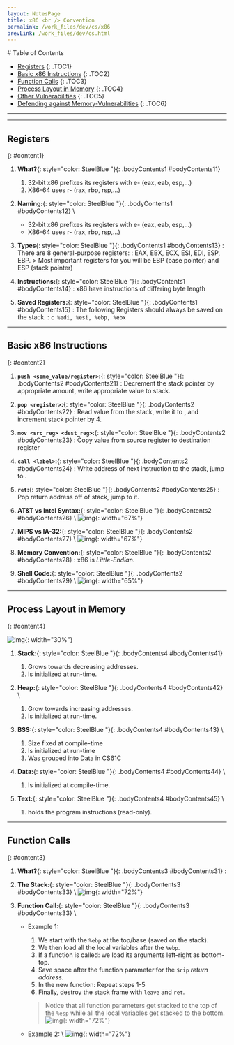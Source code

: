 ```yaml
---
layout: NotesPage
title: x86 <br /> Convention
permalink: /work_files/dev/cs/x86
prevLink: /work_files/dev/cs.html
---
```


<div markdown="1" class = "TOC">
# Table of Contents

  * [Registers](#content1)
  {: .TOC1}
  * [Basic x86 Instructions](#content2)
  {: .TOC2}
  * [Function Calls](#content3)
  {: .TOC3}
  * [Process Layout in Memory](#content4)
  {: .TOC4}
  * [Other Vulnerabilities](#content5)
  {: .TOC5}
  * [Defending against Memory-Vulnerabilities](#content6)
  {: .TOC6}
</div>

***
***

## Registers
{: #content1}

1. **What?**{: style="color: SteelBlue  "}{: .bodyContents1 #bodyContents11}
    1. 32-bit x86 prefixes its registers with e- (eax, eab, esp,...)
    2. X86-64 uses r- (rax, rbp, rsp,...)

2. **Naming:**{: style="color: SteelBlue  "}{: .bodyContents1 #bodyContents12} \\
    * 32-bit x86 prefixes its registers with e- (eax, eab, esp,...)
    * X86-64 uses r- (rax, rbp, rsp,...)

3. **Types**{: style="color: SteelBlue  "}{: .bodyContents1 #bodyContents13}
    :   There are 8 general-purpose registers: 
    :   EAX, EBX, ECX, ESI, EDI, ESP, EBP.
        > Most important registers for you will be EBP (base pointer) and ESP (stack pointer)

4. **Instructions:**{: style="color: SteelBlue  "}{: .bodyContents1 #bodyContents14}
    :   x86 have instructions of differing byte length

5. **Saved Registers:**{: style="color: SteelBlue  "}{: .bodyContents1 #bodyContents15}
    :   The following Registers should always be saved on the stack.
    :   ```c
            %edi, %esi, %ebp, %ebx
        ```

***

## Basic x86 Instructions
{: #content2}
1. **```push <some_value/register>```:**{: style="color: SteelBlue  "}{: .bodyContents2 #bodyContents21} 
    :   Decrement the stack pointer by appropriate amount, write appropriate value to stack.

2. **```pop <register>```:**{: style="color: SteelBlue  "}{: .bodyContents2 #bodyContents22}
    :   Read value from the stack, write it to <register>, and increment stack pointer by 4.

3. **```mov <src_reg> <dest_reg>```:**{: style="color: SteelBlue  "}{: .bodyContents2 #bodyContents23} 
    :   Copy value from source register to destination register

4. **```call <label>```:**{: style="color: SteelBlue  "}{: .bodyContents2 #bodyContents24} 
    :   Write address of next instruction to the stack, jump to <label>.

5. **```ret```:**{: style="color: SteelBlue  "}{: .bodyContents2 #bodyContents25}
    :   Pop return address off of stack, jump to it.

6. **AT&T vs Intel Syntax:**{: style="color: SteelBlue  "}{: .bodyContents2 #bodyContents26} \\
    ![img](/main_files/web_dev/images/difs.png){: width="67%"} 

7. **MIPS vs IA-32:**{: style="color: SteelBlue  "}{: .bodyContents2 #bodyContents27} \\
    ![img](/main_files/web_dev/images/difs2.png){: width="67%"}

8. **Memory Convention:**{: style="color: SteelBlue  "}{: .bodyContents2 #bodyContents28} 
    :   x86 is _Little-Endian_.

9. **Shell Code:**{: style="color: SteelBlue  "}{: .bodyContents2 #bodyContents29} \\
    ![img](/main_files/web_dev/images/sc.png){: width="65%"}

***

## Process Layout in Memory
{: #content4}

![img](/main_files/web_dev/images/stack1.png){: width="30%"} 

1. **Stack:**{: style="color: SteelBlue  "}{: .bodyContents4 #bodyContents41} 
    1. Grows towards decreasing addresses.
    2. Is initialized at run-time.

2. **Heap:**{: style="color: SteelBlue  "}{: .bodyContents4 #bodyContents42} \\
    1. Grow towards increasing addresses.
    2. Is initialized at run-time.

3. **BSS:**{: style="color: SteelBlue  "}{: .bodyContents4 #bodyContents43} \\
    1. Size fixed at compile-time
    2. Is initialized at run-time
    3. Was grouped into Data in CS61C

4. **Data:**{: style="color: SteelBlue  "}{: .bodyContents4 #bodyContents44} \\
    1. Is initialized at compile-time.

5. **Text:**{: style="color: SteelBlue  "}{: .bodyContents4 #bodyContents45} \\
    1. holds the program instructions (read-only).

***

## Function Calls
{: #content3}

1. **What?**{: style="color: SteelBlue  "}{: .bodyContents3 #bodyContents31}
    :   

3. **The Stack:**{: style="color: SteelBlue  "}{: .bodyContents3 #bodyContents33} \\
    ![img](/main_files/web_dev/images/fc2.png){: width="72%"} 

4. **Function Call:**{: style="color: SteelBlue  "}{: .bodyContents3 #bodyContents33} \\
    * Example 1: 
        1. We start with the ```%ebp``` at the top/base (saved on the stack).
        2. We then load all the local variables after the ```%ebp```.
        3. If a function is called: we load its arguments left-right as bottom-top.
        4. Save space after the function parameter for the ```$rip``` _return address_.
        5. In the new function: Repeat steps 1-5
        6. Finally, destroy the stack frame with ```leave``` and ```ret```.
        > Notice that all function parameters get stacked to the top of the ```%esp``` while all the local variables get stacked to the bottom.
        ![img](/main_files/web_dev/images/fcall1.png){: width="72%"} 

    * Example 2: \\
        ![img](/main_files/web_dev/images/fc1.png){: width="72%"} 